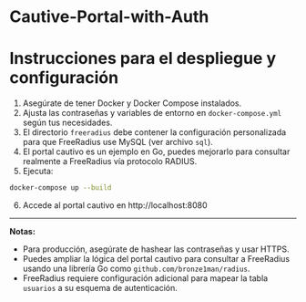 # Cautive-Portal-with-Auth

# Instrucciones para el despliegue y configuración

1. Asegúrate de tener Docker y Docker Compose instalados.
2. Ajusta las contraseñas y variables de entorno en `docker-compose.yml` según tus necesidades.
3. El directorio `freeradius` debe contener la configuración personalizada para que FreeRadius use MySQL (ver archivo `sql`).
4. El portal cautivo es un ejemplo en Go, puedes mejorarlo para consultar realmente a FreeRadius vía protocolo RADIUS.
5. Ejecuta:

```bash
docker-compose up --build
```

6. Accede al portal cautivo en http://localhost:8080

---

**Notas:**
- Para producción, asegúrate de hashear las contraseñas y usar HTTPS.
- Puedes ampliar la lógica del portal cautivo para consultar a FreeRadius usando una librería Go como `github.com/bronze1man/radius`.
- FreeRadius requiere configuración adicional para mapear la tabla `usuarios` a su esquema de autenticación.